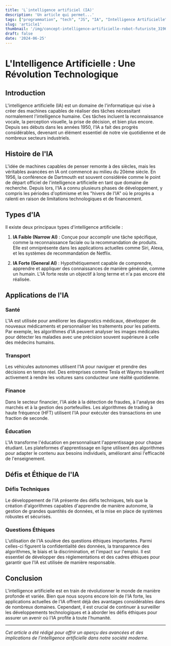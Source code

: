 ```yaml
---
title: 'L`intelligence artificiel (IA)'
description: 'Un article qui permet...'
tags: ["programmation", "tech", "JS", "IA", "Intelligence Artificielle", "Nouvelle technologie"]
slug: 'article1'
thumbnail: '/img/concept-intelligence-artificielle-robot-futuriste_31965-6958.webp'
draft: false
date: '2024-06-25'
---
```


# L'Intelligence Artificielle : Une Révolution Technologique

## Introduction

L'intelligence artificielle (IA) est un domaine de l'informatique qui vise à créer des machines capables de réaliser des tâches nécessitant normalement l'intelligence humaine. Ces tâches incluent la reconnaissance vocale, la perception visuelle, la prise de décision, et bien plus encore. Depuis ses débuts dans les années 1950, l'IA a fait des progrès considérables, devenant un élément essentiel de notre vie quotidienne et de nombreux secteurs industriels.

## Histoire de l'IA

L'idée de machines capables de penser remonte à des siècles, mais les véritables avancées en IA ont commencé au milieu du 20ème siècle. En 1956, la conférence de Dartmouth est souvent considérée comme le point de départ officiel de l'intelligence artificielle en tant que domaine de recherche. Depuis lors, l'IA a connu plusieurs phases de développement, y compris les périodes d'optimisme et les "hivers de l'IA" où le progrès a ralenti en raison de limitations technologiques et de financement.

## Types d'IA

Il existe deux principaux types d'intelligence artificielle :

1. **IA Faible (Narrow AI)** : Conçue pour accomplir une tâche spécifique, comme la reconnaissance faciale ou la recommandation de produits. Elle est omniprésente dans les applications actuelles comme Siri, Alexa, et les systèmes de recommandation de Netflix.
  
2. **IA Forte (General AI)** : Hypothétiquement capable de comprendre, apprendre et appliquer des connaissances de manière générale, comme un humain. L'IA forte reste un objectif à long terme et n'a pas encore été réalisée.

## Applications de l'IA

### Santé

L'IA est utilisée pour améliorer les diagnostics médicaux, développer de nouveaux médicaments et personnaliser les traitements pour les patients. Par exemple, les algorithmes d'IA peuvent analyser les images médicales pour détecter les maladies avec une précision souvent supérieure à celle des médecins humains.

### Transport

Les véhicules autonomes utilisent l'IA pour naviguer et prendre des décisions en temps réel. Des entreprises comme Tesla et Waymo travaillent activement à rendre les voitures sans conducteur une réalité quotidienne.

### Finance

Dans le secteur financier, l'IA aide à la détection de fraudes, à l'analyse des marchés et à la gestion des portefeuilles. Les algorithmes de trading à haute fréquence (HFT) utilisent l'IA pour exécuter des transactions en une fraction de seconde.

### Éducation

L'IA transforme l'éducation en personnalisant l'apprentissage pour chaque étudiant. Les plateformes d'apprentissage en ligne utilisent des algorithmes pour adapter le contenu aux besoins individuels, améliorant ainsi l'efficacité de l'enseignement.

## Défis et Éthique de l'IA

### Défis Techniques

Le développement de l'IA présente des défis techniques, tels que la création d'algorithmes capables d'apprendre de manière autonome, la gestion de grandes quantités de données, et la mise en place de systèmes robustes et sécurisés.

### Questions Éthiques

L'utilisation de l'IA soulève des questions éthiques importantes. Parmi celles-ci figurent la confidentialité des données, la transparence des algorithmes, le biais et la discrimination, et l'impact sur l'emploi. Il est essentiel de développer des réglementations et des cadres éthiques pour garantir que l'IA est utilisée de manière responsable.

## Conclusion

L'intelligence artificielle est en train de révolutionner le monde de manière profonde et variée. Bien que nous soyons encore loin de l'IA forte, les applications actuelles de l'IA offrent déjà des avantages considérables dans de nombreux domaines. Cependant, il est crucial de continuer à surveiller les développements technologiques et à aborder les défis éthiques pour assurer un avenir où l'IA profite à toute l'humanité.

---

*Cet article a été rédigé pour offrir un aperçu des avancées et des implications de l'intelligence artificielle dans notre société moderne.*
